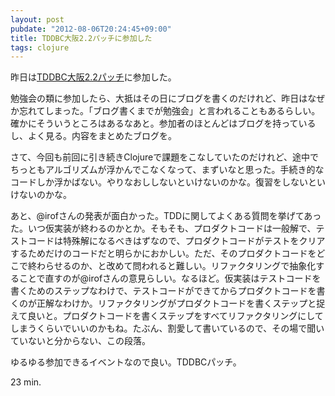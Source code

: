 ```yaml
---
layout: post
pubdate: "2012-08-06T20:24:45+09:00"
title: TDDBC大阪2.2パッチに参加した
tags: clojure
---
```

昨日は[TDDBC大阪2.2パッチ](http://atnd.org/events/30831)に参加した。

勉強会の類に参加したら、大抵はその日にブログを書くのだけれど、昨日はなぜか忘れてしまった。「ブログ書くまでが勉強会」と言われることもあるらしい。確かにそういうところはあるなあと。参加者のほとんどはブログを持っているし、よく見る。内容をまとめたブログを。

さて、今回も前回に引き続きClojureで課題をこなしていたのだけれど、途中でちっともアルゴリズムが浮かんでこなくなって、まずいなと思った。手続き的なコードしか浮かばない。やりなおししないといけないのかな。復習をしないといけないのかな。

あと、@irofさんの発表が面白かった。TDDに関してよくある質問を挙げてあった。いつ仮実装が終わるのかとか。そもそも、プロダクトコードは一般解で、テストコードは特殊解になるべきはずなので、プロダクトコードがテストをクリアするためだけのコードだと明らかにおかしい。ただ、そのプロダクトコードをどこで終わらせるのか、と改めて問われると難しい。リファクタリングで抽象化することで直すのが@irofさんの意見らしい。なるほど。仮実装はテストコードを書くためのステップなわけで、テストコードができてからプロダクトコードを書くのが正解なわけか。リファクタリングがプロダクトコードを書くステップと捉えて良いと。プロダクトコードを書くステップをすべてリファクタリングにしてしまうくらいでいいのかもね。たぶん、割愛して書いているので、その場で聞いていないと分からない、この段落。

ゆるゆる参加できるイベントなので良い。TDDBCパッチ。

23 min.
